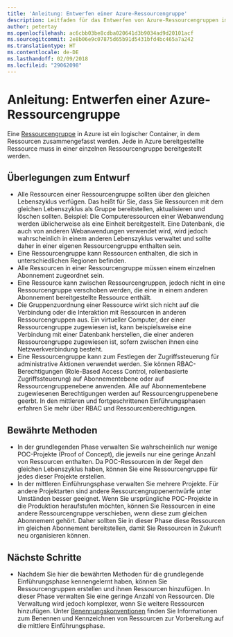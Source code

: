 ```yaml
---
title: 'Anleitung: Entwerfen einer Azure-Ressourcengruppe'
description: Leitfaden für das Entwerfen von Azure-Ressourcengruppen im Rahmen einer Strategie für die grundlegende Cloudeinführung
author: petertay
ms.openlocfilehash: ac6cbb03be8cdba020641d3b9034ad9d20101acf
ms.sourcegitcommit: 2e8b06e9c07875d65b91d5431bfd4bc465a7a242
ms.translationtype: HT
ms.contentlocale: de-DE
ms.lasthandoff: 02/09/2018
ms.locfileid: "29062098"
---
```

# <a name="guidance-azure-resource-group-design"></a>Anleitung: Entwerfen einer Azure-Ressourcengruppe

Eine [Ressourcengruppe](https://docs.microsoft.com/azure/azure-resource-manager/resource-group-overview#resource-groups) in Azure ist ein logischer Container, in dem Ressourcen zusammengefasst werden. Jede in Azure bereitgestellte Ressource muss in einer einzelnen Ressourcengruppe bereitgestellt werden.

## <a name="design-considerations"></a>Überlegungen zum Entwurf

- Alle Ressourcen einer Ressourcengruppe sollten über den gleichen Lebenszyklus verfügen. Das heißt für Sie, dass Sie Ressourcen mit dem gleichen Lebenszyklus als Gruppe bereitstellen, aktualisieren und löschen sollten. Beispiel: Die Computeressourcen einer Webanwendung werden üblicherweise als eine Einheit bereitgestellt. Eine Datenbank, die auch von anderen Webanwendungen verwendet wird, wird jedoch wahrscheinlich in einem anderen Lebenszyklus verwaltet und sollte daher in einer eigenen Ressourcengruppe enthalten sein.
- Eine Ressourcengruppe kann Ressourcen enthalten, die sich in unterschiedlichen Regionen befinden.
- Alle Ressourcen in einer Ressourcengruppe müssen einem einzelnen Abonnement zugeordnet sein. 
- Eine Ressource kann zwischen Ressourcengruppen, jedoch nicht in eine Ressourcengruppe verschoben werden, die eine in einem anderen Abonnement bereitgestellte Ressource enthält.
- Die Gruppenzuordnung einer Ressource wirkt sich nicht auf die Verbindung oder die Interaktion mit Ressourcen in anderen Ressourcengruppen aus. Ein virtueller Computer, der einer Ressourcengruppe zugewiesen ist, kann beispielsweise eine Verbindung mit einer Datenbank herstellen, die einer anderen Ressourcengruppe zugewiesen ist, sofern zwischen ihnen eine Netzwerkverbindung besteht.
- Eine Ressourcengruppe kann zum Festlegen der Zugriffssteuerung für administrative Aktionen verwendet werden. Sie können RBAC-Berechtigungen (Role-Based Access Control, rollenbasierte Zugriffssteuerung) auf Abonnementebene oder auf Ressourcengruppenebene anwenden. Alle auf Abonnementebene zugewiesenen Berechtigungen werden auf Ressourcengruppenebene geerbt. In den mittleren und fortgeschrittenen Einführungsphasen erfahren Sie mehr über RBAC und Ressourcenberechtigungen.

## <a name="proven-practices"></a>Bewährte Methoden

- In der grundlegenden Phase verwalten Sie wahrscheinlich nur wenige POC-Projekte (Proof of Concept), die jeweils nur eine geringe Anzahl von Ressourcen enthalten. Da POC-Ressourcen in der Regel den gleichen Lebenszyklus haben, können Sie eine Ressourcengruppe für jedes dieser Projekte erstellen.
- In der mittleren Einführungsphase verwalten Sie mehrere Projekte. Für andere Projektarten sind andere Ressourcengruppenentwürfe unter Umständen besser geeignet. Wenn Sie ursprüngliche POC-Projekte in die Produktion heraufstufen möchten, können Sie Ressourcen in eine andere Ressourcengruppe verschieben, wenn diese zum gleichen Abonnement gehört. Daher sollten Sie in dieser Phase diese Ressourcen im gleichen Abonnement bereitstellen, damit Sie Ressourcen in Zukunft neu organisieren können.

## <a name="next-steps"></a>Nächste Schritte

* Nachdem Sie hier die bewährten Methoden für die grundlegende Einführungsphase kennengelernt haben, können Sie Ressourcengruppen erstellen und ihnen Ressourcen hinzufügen. In dieser Phase verwalten Sie eine geringe Anzahl von Ressourcen. Die Verwaltung wird jedoch komplexer, wenn Sie weitere Ressourcen hinzufügen. Unter [Benennungskonventionen](/azure/architecture/best-practices/naming-conventions?toc=/azure/architecture/cloud-adoption-guide/toc.json) finden Sie Informationen zum Benennen und Kennzeichnen von Ressourcen zur Vorbereitung auf die mittlere Einführungsphase.
